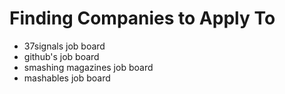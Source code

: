 # Finding Companies to Apply To

* 37signals job board
* github's job board
* smashing magazines job board
* mashables job board
